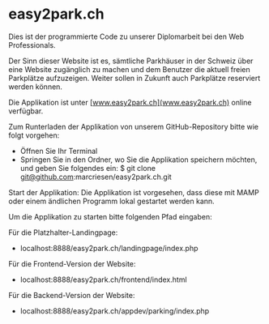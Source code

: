 # easy2park.ch

Dies ist der programmierte Code zu unserer Diplomarbeit bei den 
Web Professionals.

Der Sinn dieser Website ist es, sämtliche Parkhäuser in der Schweiz 
über eine Website zugänglich zu machen und dem Benutzer die aktuell 
freien Parkplätze aufzuzeigen. Weiter sollen in Zukunft auch Parkplätze 
reserviert werden können.

Die Applikation ist unter [www.easy2park.ch](www.easy2park.ch) online 
verfügbar.

Zum Runterladen der Applikation von unserem GitHub-Repository bitte wie 
folgt vorgehen:

- Öffnen Sie Ihr Terminal
- Springen Sie in den Ordner, wo Sie die Applikation speichern möchten,
  und geben Sie folgendes ein:
$ git clone git@github.com:marcriesen/easy2park.ch.git


Start der Applikation:
Die Applikation ist vorgesehen, dass diese mit MAMP oder einem ändlichen
Programm lokal gestartet werden kann. 

Um die Applikation zu starten bitte folgenden Pfad eingaben:

Für die Platzhalter-Landingpage:
- localhost:8888/easy2park.ch/landingpage/index.php

Für die Frontend-Version der Website:
- localhost:8888/easy2park.ch/frontend/index.html

Für die Backend-Version der Website:
- localhost:8888/easy2park.ch/appdev/parking/index.php